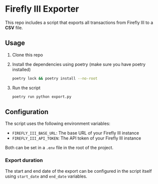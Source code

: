 # Firefly III Exporter

This repo includes a script that exports all transactions from Firefly III to a **CSV** file.

## Usage

1. Clone this repo
2. Install the dependencies using poetry (make sure you have poetry installed)

    ```bash
    poetry lock && poetry install --no-root
    ```
3. Run the script

    ```bash
    poetry run python export.py
    ```

## Configuration

The script uses the following environment variables:

- `FIREFLY_III_BASE_URL`: The base URL of your Firefly III instance
- `FIREFLY_III_API_TOKEN`: The API token of your Firefly III instance

Both can be set in a `.env` file in the root of the project.

### Export duration

The start and end date of the export can be configured in the script itself using `start_date` and `end_date` variables.

